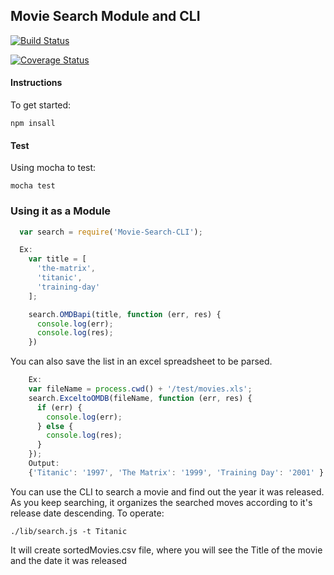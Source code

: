 ## Movie Search Module and CLI

[![Build Status](https://travis-ci.org/rtezera1/movie-search-cli.svg?branch=master)](https://travis-ci.org/rtezera1/movie-search-cli)

[![Coverage Status](https://coveralls.io/repos/rtezera1/movie-search-cli/badge.svg)](https://coveralls.io/r/rtezera1/movie-search-cli)

#### Instructions

To get started: 
 
    npm insall 

#### Test

Using mocha to test:

    mocha test


### Using it as a Module

```javascript
  var search = require('Movie-Search-CLI');

  Ex:
    var title = [
      'the-matrix',
      'titanic',
      'training-day'
    ];

    search.OMDBapi(title, function (err, res) {
      console.log(err);
      console.log(res);
    })
```

You can also save the list in an excel spreadsheet to be parsed.

```javascript
    Ex: 
    var fileName = process.cwd() + '/test/movies.xls';
    search.ExceltoOMDB(fileName, function (err, res) {
      if (err) {
        console.log(err);
      } else {
        console.log(res);
      }
    });
    Output: 
    {'Titanic': '1997', 'The Matrix': '1999', 'Training Day': '2001' }
``` 

You can use the CLI to search a movie and find out the year it was released. As you keep searching, it organizes the searched moves
according to it's release date descending. 
To operate:

    ./lib/search.js -t Titanic 

It will create sortedMovies.csv file, where you will see the Title of the movie and the date it was released




  

